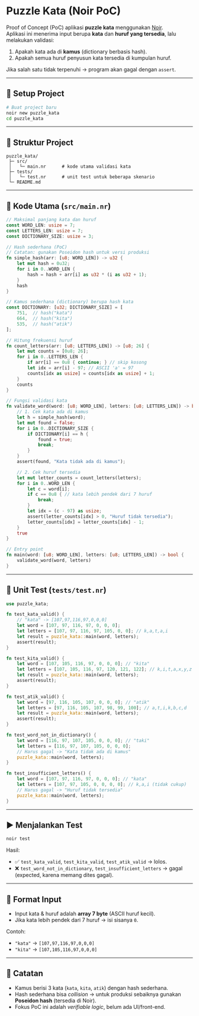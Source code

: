 # Puzzle Kata (Noir PoC)

Proof of Concept (PoC) aplikasi **puzzle kata** menggunakan [Noir](https://noir-lang.org/).  
Aplikasi ini menerima input berupa **kata** dan **huruf yang tersedia**, lalu melakukan validasi:  

1. Apakah kata ada di **kamus** (dictionary berbasis hash).  
2. Apakah semua huruf penyusun kata tersedia di kumpulan huruf.  

Jika salah satu tidak terpenuhi → program akan gagal dengan `assert`.

---

## 🚀 Setup Project

```bash
# Buat project baru
noir new puzzle_kata
cd puzzle_kata
```

---

## 📂 Struktur Project

```
puzzle_kata/
 ├─ src/
 │   └─ main.nr      # kode utama validasi kata
 ├─ tests/
 │   └─ test.nr      # unit test untuk beberapa skenario
 └─ README.md
```

---

## 🔑 Kode Utama (`src/main.nr`)

```rust
// Maksimal panjang kata dan huruf
const WORD_LEN: usize = 7;
const LETTERS_LEN: usize = 7;
const DICTIONARY_SIZE: usize = 3;

// Hash sederhana (PoC)
// Catatan: gunakan Poseidon hash untuk versi produksi
fn simple_hash(arr: [u8; WORD_LEN]) -> u32 {
    let mut hash = 0u32;
    for i in 0..WORD_LEN {
        hash = hash + arr[i] as u32 * (i as u32 + 1);
    }
    hash
}

// Kamus sederhana (dictionary) berupa hash kata
const DICTIONARY: [u32; DICTIONARY_SIZE] = [
    751,  // hash("kata")
    664,  // hash("kita")
    535,  // hash("atik")
];

// Hitung frekuensi huruf
fn count_letters(arr: [u8; LETTERS_LEN]) -> [u8; 26] {
    let mut counts = [0u8; 26];
    for i in 0..LETTERS_LEN {
        if arr[i] == 0u8 { continue; } // skip kosong
        let idx = arr[i] - 97; // ASCII 'a' = 97
        counts[idx as usize] = counts[idx as usize] + 1;
    }
    counts
}

// Fungsi validasi kata
fn validate_word(word: [u8; WORD_LEN], letters: [u8; LETTERS_LEN]) -> bool {
    // 1. Cek kata ada di kamus
    let h = simple_hash(word);
    let mut found = false;
    for i in 0..DICTIONARY_SIZE {
        if DICTIONARY[i] == h {
            found = true;
            break;
        }
    }
    assert(found, "Kata tidak ada di kamus");

    // 2. Cek huruf tersedia
    let mut letter_counts = count_letters(letters);
    for i in 0..WORD_LEN {
        let c = word[i];
        if c == 0u8 { // kata lebih pendek dari 7 huruf
            break;
        }
        let idx = (c - 97) as usize;
        assert(letter_counts[idx] > 0, "Huruf tidak tersedia");
        letter_counts[idx] = letter_counts[idx] - 1;
    }
    true
}

// Entry point
fn main(word: [u8; WORD_LEN], letters: [u8; LETTERS_LEN]) -> bool {
    validate_word(word, letters)
}
```

---

## 🧪 Unit Test (`tests/test.nr`)

```rust
use puzzle_kata;

fn test_kata_valid() {
    // "kata" -> [107,97,116,97,0,0,0]
    let word = [107, 97, 116, 97, 0, 0, 0];
    let letters = [107, 97, 116, 97, 105, 0, 0]; // k,a,t,a,i
    let result = puzzle_kata::main(word, letters);
    assert(result);
}

fn test_kita_valid() {
    let word = [107, 105, 116, 97, 0, 0, 0]; // "kita"
    let letters = [107, 105, 116, 97, 120, 121, 122]; // k,i,t,a,x,y,z
    let result = puzzle_kata::main(word, letters);
    assert(result);
}

fn test_atik_valid() {
    let word = [97, 116, 105, 107, 0, 0, 0]; // "atik"
    let letters = [97, 116, 105, 107, 98, 99, 100]; // a,t,i,k,b,c,d
    let result = puzzle_kata::main(word, letters);
    assert(result);
}

fn test_word_not_in_dictionary() {
    let word = [116, 97, 107, 105, 0, 0, 0]; // "taki"
    let letters = [116, 97, 107, 105, 0, 0, 0];
    // Harus gagal -> "Kata tidak ada di kamus"
    puzzle_kata::main(word, letters);
}

fn test_insufficient_letters() {
    let word = [107, 97, 116, 97, 0, 0, 0]; // "kata"
    let letters = [107, 97, 105, 0, 0, 0, 0]; // k,a,i (tidak cukup)
    // Harus gagal -> "Huruf tidak tersedia"
    puzzle_kata::main(word, letters);
}
```

---

## ▶️ Menjalankan Test

```bash
noir test
```

Hasil:
- ✅ `test_kata_valid`, `test_kita_valid`, `test_atik_valid` → lolos.  
- ❌ `test_word_not_in_dictionary`, `test_insufficient_letters` → gagal (expected, karena memang dites gagal).  

---

## 📌 Format Input

- Input kata & huruf adalah **array 7 byte** (ASCII huruf kecil).  
- Jika kata lebih pendek dari 7 huruf → isi sisanya `0`.  

Contoh:  
- `"kata"` → `[107,97,116,97,0,0,0]`  
- `"kita"` → `[107,105,116,97,0,0,0]`  

---

## 📖 Catatan

- Kamus berisi 3 kata (`kata`, `kita`, `atik`) dengan hash sederhana.  
- Hash sederhana bisa *collision* → untuk produksi sebaiknya gunakan **Poseidon hash** (tersedia di Noir).  
- Fokus PoC ini adalah *verifiable logic*, belum ada UI/front-end.  
